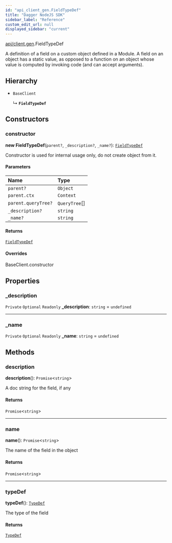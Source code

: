 ```yaml
---
id: "api_client_gen.FieldTypeDef"
title: "Dagger NodeJS SDK"
sidebar_label: "Reference"
custom_edit_url: null
displayed_sidebar: "current"
---
```


[api/client.gen](../modules/api_client_gen.md).FieldTypeDef

A definition of a field on a custom object defined in a Module.
A field on an object has a static value, as opposed to a function on an
object whose value is computed by invoking code (and can accept arguments).

## Hierarchy

- `BaseClient`

  ↳ **`FieldTypeDef`**

## Constructors

### constructor

**new FieldTypeDef**(`parent?`, `_description?`, `_name?`): [`FieldTypeDef`](api_client_gen.FieldTypeDef.md)

Constructor is used for internal usage only, do not create object from it.

#### Parameters

| Name | Type |
| :------ | :------ |
| `parent?` | `Object` |
| `parent.ctx` | `Context` |
| `parent.queryTree?` | `QueryTree`[] |
| `_description?` | `string` |
| `_name?` | `string` |

#### Returns

[`FieldTypeDef`](api_client_gen.FieldTypeDef.md)

#### Overrides

BaseClient.constructor

## Properties

### \_description

 `Private` `Optional` `Readonly` **\_description**: `string` = `undefined`

___

### \_name

 `Private` `Optional` `Readonly` **\_name**: `string` = `undefined`

## Methods

### description

**description**(): `Promise`\<`string`\>

A doc string for the field, if any

#### Returns

`Promise`\<`string`\>

___

### name

**name**(): `Promise`\<`string`\>

The name of the field in the object

#### Returns

`Promise`\<`string`\>

___

### typeDef

**typeDef**(): [`TypeDef`](api_client_gen.TypeDef.md)

The type of the field

#### Returns

[`TypeDef`](api_client_gen.TypeDef.md)

